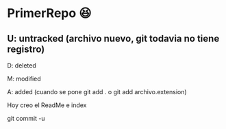 
# PrimerRepo :laughing:

## U: untracked (archivo nuevo, git todavia no tiene registro)

D: deleted

M: modified

A: added (cuando se pone git add .   o   git add archivo.extension)

Hoy creo el ReadMe e index

git commit -u
